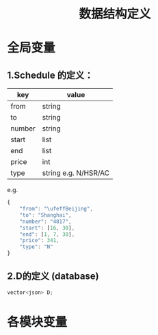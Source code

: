 <center>

# 数据结构定义

</center>

# 全局变量

## 1.Schedule 的定义：
| key | value |
| --- | --- |
| from | string |
| to | string |
| number | string |
| start | list |
| end | list |
| price | int |
| type | string e.g. N/HSR/AC |

e.g.
```js
{
    "from": "\ufeffBeijing", 
    "to": "Shanghai", 
    "number": "4817", 
    "start": [16, 30], 
    "end": [1, 7, 30], 
    "price": 341, 
    "type": "N"
}
```
## 2.D的定义 (database)
```cpp
vector<json> D;
```



# 各模块变量
